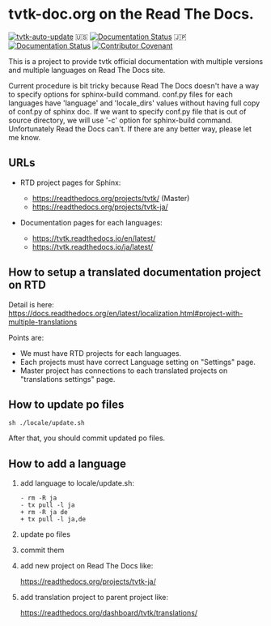 # tvtk-doc.org on the Read The Docs.

[![tvtk-auto-update](https://github.com/getfem-doc/tvtk-doc-translations/workflows/tvtk-auto-update/badge.svg)](https://github.com/getfem-doc/tvtk-doc-translations/actions)
:us:
[![Documentation Status](https://readthedocs.org/projects/tvtk/badge/?version=latest)](https://tvtk.readthedocs.io/en/latest/?badge=latest)
:jp:
[![Documentation Status](https://readthedocs.org/projects/tvtk/badge/?version=latest)](https://tvtk.readthedocs.io/ja/latest/?badge=latest)
[![Contributor Covenant](https://img.shields.io/badge/Contributor%20Covenant-2.1-4baaaa.svg)](code_of_conduct.md)

This is a project to provide tvtk official documentation with multiple versions and multiple languages on Read The Docs site.

Current procedure is bit tricky because Read The Docs doesn't have a way to specify options for sphinx-build command.
conf.py files for each languages have 'language' and 'locale_dirs' values without having full copy of conf.py of sphinx doc. If we want to specify conf.py file that is out of source directory, we will use '-c' option for sphinx-build command. Unfortunately Read the Docs can't. If there are any better way, please let me know.

## URLs

* RTD project pages for Sphinx:

  * https://readthedocs.org/projects/tvtk/  (Master)
  * https://readthedocs.org/projects/tvtk-ja/

* Documentation pages for each languages:

  * https://tvtk.readthedocs.io/en/latest/
  * https://tvtk.readthedocs.io/ja/latest/

## How to setup a translated documentation project on RTD

Detail is here: https://docs.readthedocs.org/en/latest/localization.html#project-with-multiple-translations

Points are:

* We must have RTD projects for each languages.
* Each projects must have correct Language setting on "Settings" page.
* Master project has connections to each translated projects on "translations settings" page.


## How to update po files

```
sh ./locale/update.sh
```

After that, you should commit updated po files.


## How to add a language

1. add language to locale/update.sh:

   ```
   - rm -R ja
   - tx pull -l ja
   + rm -R ja de
   + tx pull -l ja,de
   ```

2. update po files

3. commit them

4. add new project on Read The Docs like:

   https://readthedocs.org/projects/tvtk-ja/

5. add translation project to parent project like:

   https://readthedocs.org/dashboard/tvtk/translations/
